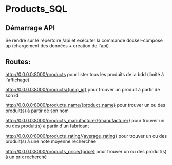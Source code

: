 # Products_SQL

## Démarrage API
Se rendre sur le répertoire /api et exécuter la commande docker-compose up (chargement des données + création de l'api)

## Routes:

http://0.0.0.0:8000/products pour lister tous les produits de la bdd (limité à l'affichage)

http://0.0.0.0:8000/products/{uniq_id} pour trouver un produit à partir de son id

http://0.0.0.0:8000/products_name/{product_name} pour trouver un ou des produit(s) à partir de son nom

http://0.0.0.0:8000/products_manufacturer/{manufacturer} pour trouver un ou des produit(s) à partir d'un fabricant

http://0.0.0.0:8000/products_rating/{average_rating} pour trouver un ou des produit(s) à une note moyenne recherchée

http://0.0.0.0:8000/products_price/{price} pour trouver un ou des produit(s) à un prix recherché

